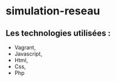 # simulation-reseau

## Les technologies utilisées :


- Vagrant,
- Javascript,
- Html, 
- Css, 
- Php
